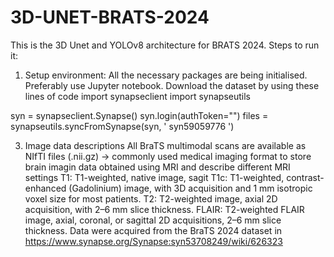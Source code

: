 # 3D-UNET-BRATS-2024
This is the 3D Unet and YOLOv8 architecture for BRATS 2024.
Steps to run it:
1. Setup environment: All the necessary packages are being initialised. Preferably use Jupyter notebook. 
Download the dataset by using these lines of code
 import synapseclient 
 import synapseutils 
 
 syn = synapseclient.Synapse() 
 syn.login(authToken="") 
 files = synapseutils.syncFromSynapse(syn, ' syn59059776 ') 

 
3. Image data descriptions
All BraTS multimodal scans are available as NIfTI files (.nii.gz) -> commonly used medical imaging format to store brain imagin data obtained using MRI and describe different MRI settings
T1: T1-weighted, native image, sagit
T1c: T1-weighted, contrast-enhanced (Gadolinium) image, with 3D acquisition and 1 mm isotropic voxel size for most patients.
T2: T2-weighted image, axial 2D acquisition, with 2–6 mm slice thickness.
FLAIR: T2-weighted FLAIR image, axial, coronal, or sagittal 2D acquisitions, 2–6 mm slice thickness.
Data were acquired from the BraTS 2024 dataset in https://www.synapse.org/Synapse:syn53708249/wiki/626323



